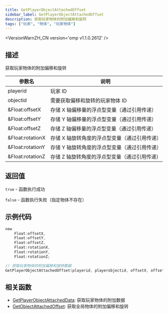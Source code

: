 ```yaml
---
title: GetPlayerObjectAttachedOffset
sidebar_label: GetPlayerObjectAttachedOffset
description: 获取玩家物体的附加偏移和旋转
tags: ["玩家", "物体", "玩家物体"]
---
```


<VersionWarnZH_CN version='omp v1.1.0.2612' />

## 描述

获取玩家物体的附加偏移和旋转

| 参数名           | 说明                                          |
| ---------------- | --------------------------------------------- |
| playerid         | 玩家 ID                                       |
| objectid         | 需要获取偏移和旋转的玩家物体 ID               |
| &Float:offsetX   | 存储 X 轴偏移量的浮点型变量（通过引用传递）   |
| &Float:offsetY   | 存储 Y 轴偏移量的浮点型变量（通过引用传递）   |
| &Float:offsetZ   | 存储 Z 轴偏移量的浮点型变量（通过引用传递）   |
| &Float:rotationX | 存储 X 轴旋转角度的浮点型变量（通过引用传递） |
| &Float:rotationY | 存储 Y 轴旋转角度的浮点型变量（通过引用传递） |
| &Float:rotationZ | 存储 Z 轴旋转角度的浮点型变量（通过引用传递） |

## 返回值

`true` - 函数执行成功

`false` - 函数执行失败（指定物体不存在）

## 示例代码

```c
new
    Float:offsetX,
    Float:offsetY,
    Float:offsetZ,
    Float:rotationX,
    Float:rotationY,
    Float:rotationZ;

// 获取玩家物体的附加偏移和旋转数据
GetPlayerObjectAttachedOffset(playerid, playerobjectid, offsetX, offsetY, offsetZ, rotationX, rotationY, rotationZ);
```

## 相关函数

- [GetPlayerObjectAttachedData](GetPlayerObjectAttachedData): 获取玩家物体的附加数据
- [GetObjectAttachedOffset](GetObjectAttachedOffset): 获取全局物体的附加偏移和旋转
